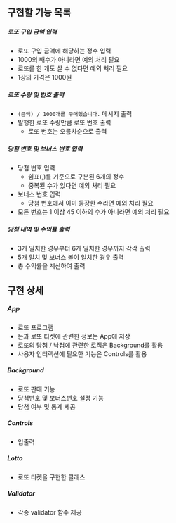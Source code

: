 ## 구현할 기능 목록

##### 로또 구입 금액 입력

- 로또 구입 금액에 해당하는 정수 입력
- 1000의 배수가 아니라면 예외 처리 필요
- 로또를 한 개도 살 수 없다면 예외 처리 필요
- 1장의 가격은 1000원

##### 로또 수량 및 번호 출력

- `(금액) / 1000개를 구매했습니다.` 메시지 출력
- 발행한 로또 수량만큼 로또 번호 출력
  - 로또 번호는 오름차순으로 출력

##### 당첨 번호 및 보너스 번호 입력

- 당첨 번호 입력
  - 쉼표(,)를 기준으로 구분된 6개의 정수
  - 중복된 수가 있다면 예외 처리 필요
- 보너스 번호 입력
  - 당첨 번호에서 이미 등장한 수라면 예외 처리 필요
- 모든 번호는 1 이상 45 이하의 수가 아니라면 예외 처리 필요

##### 당첨 내역 및 수익률 출력

- 3개 일치한 경우부터 6개 일치한 경우까지 각각 출력
- 5개 일치 및 보너스 볼이 일치한 경우 출력
- 총 수익률을 계산하여 출력

## 구현 상세

##### App

- 로또 프로그램
- 돈과 로또 티켓에 관련한 정보는 App에 저장
- 로또의 당첨 / 낙첨에 관련한 로직은 Background를 활용
- 사용자 인터랙션에 필요한 기능은 Controls를 활용

##### Background

- 로또 판매 기능
- 당첨번호 및 보너스번호 설정 기능
- 당첨 여부 및 통계 제공

##### Controls

- 입출력

##### Lotto

- 로또 티켓을 구현한 클래스

##### Validator

- 각종 validator 함수 제공
